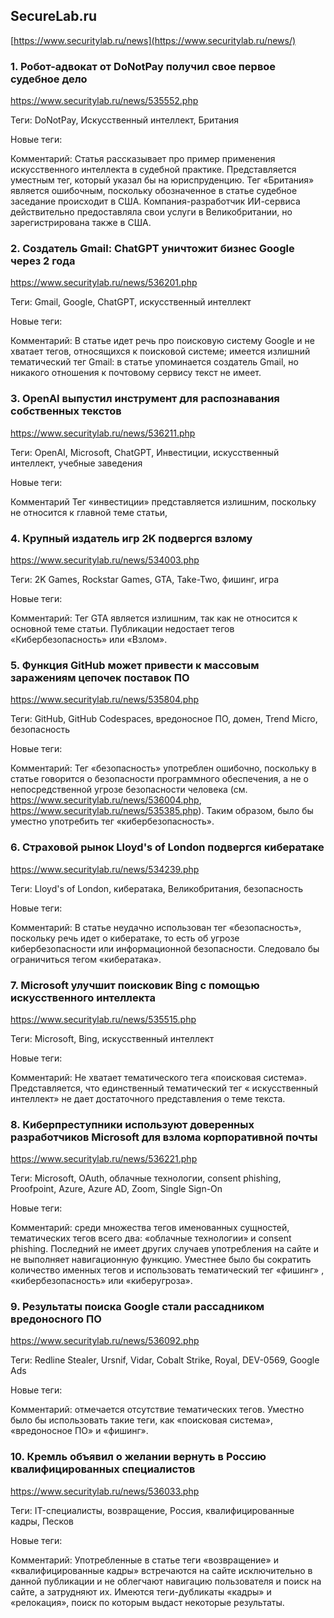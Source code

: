 ## SecureLab.ru

[https://www.securitylab.ru/news](https://www.securitylab.ru/news/)

### 1. Робот-адвокат от DoNotPay получил свое первое судебное дело

https://www.securitylab.ru/news/535552.php

Теги: DoNotPay, Искусственный интеллект, Британия

Новые теги:

Комментарий: Статья рассказывает про пример применения искусственного интеллекта в судебной практике. Представляется уместным тег, который указал бы на юриспруденцию. Тег «Британия» является ошибочным, поскольку обозначенное в статье судебное заседание происходит в США. Компания-разработчик ИИ-сервиса действительно предоставляла свои услуги в Великобритании, но зарегистрирована также в США.

### 2. Создатель Gmail: ChatGPT уничтожит бизнес Google через 2 года

https://www.securitylab.ru/news/536201.php

Теги: Gmail, Google, ChatGPT, искусственный интеллект

Новые теги:

Комментарий: В статье идет речь про поисковую систему Google и не хватает тегов, относящихся к поисковой системе; имеется излишний тематический тег Gmail: в статье упоминается создатель Gmail, но никакого отношения к почтовому сервису текст не имеет.

### 3. OpenAI выпустил инструмент для распознавания собственных текстов

https://www.securitylab.ru/news/536211.php

Теги: OpenAI, Microsoft, ChatGPT, Инвестиции, искусственный интеллект, учебные заведения

Новые теги:

Комментарий Тег «инвестиции» представляется излишним, поскольку не относится к главной теме статьи, 

### 4. Крупный издатель игр 2K подвергся взлому

https://www.securitylab.ru/news/534003.php

Теги: 2K Games, Rockstar Games, GTA, Take-Two, фишинг, игра

Новые теги:

Комментарий: Тег GTA является излишним, так как не относится к основной теме статьи. Публикации недостает тегов «Кибербезопасность» или «Взлом».

### 5. Функция GitHub может привести к массовым заражениям цепочек поставок ПО

https://www.securitylab.ru/news/535804.php

Теги: GitHub, GitHub Codespaces, вредоносное ПО, домен, Trend Micro, безопасность

Новые теги:

Комментарий: Тег «безопасность» употреблен ошибочно, поскольку в статье говорится о безопасности программного обеспечения, а не о непосредственной угрозе безопасности человека (см. https://www.securitylab.ru/news/536004.php, https://www.securitylab.ru/news/535385.php). Таким образом, было бы уместно употребить тег «кибербезопасность».

### 6. Страховой рынок Lloyd's of London подвергся кибератаке

https://www.securitylab.ru/news/534239.php

Теги: Lloyd's of London, кибератака, Великобритания, безопасность

Новые теги:

Комментарий: В статье неудачно использован тег «безопасность», поскольку речь идет о кибератаке, то есть об угрозе кибербезопасности или информационной безопасности. Следовало бы ограничиться тегом «кибератака».

### 7. Microsoft улучшит поисковик Bing с помощью искусственного интеллекта

https://www.securitylab.ru/news/535515.php

Теги: Microsoft, Bing, искусственный интеллект

Новые теги:

Комментарий: Не хватает тематического тега «поисковая система». Представляется, что единственный тематический тег « искусственный интеллект» не дает достаточного представления о теме текста.

### 8. Киберпреступники используют доверенных разработчиков Microsoft для взлома корпоративной почты

https://www.securitylab.ru/news/536221.php

Теги: Microsoft, OAuth, облачные технологии, consent phishing, Proofpoint, Azure, Azure AD, Zoom, Single Sign-On

Новые теги:

Комментарий: среди множества тегов именованных сущностей, тематических тегов всего два: «облачные технологии» и consent phishing. Последний не имеет других случаев употребления на сайте и не выполняет навигационную функцию. Уместнее было бы сократить количество именных тегов и использовать тематический тег «фишинг» , «кибербезопасность» или «киберугроза».

### 9. Результаты поиска Google стали рассадником вредоносного ПО

https://www.securitylab.ru/news/536092.php

Теги: Redline Stealer, Ursnif, Vidar, Cobalt Strike, Royal, DEV-0569, Google Ads

Новые теги:

Комментарий: отмечается отсутствие тематических тегов. Уместно было бы использовать такие теги, как «поисковая система», «вредоносное ПО» и «фишинг».

### 10. Кремль объявил о желании вернуть в Россию квалифицированных специалистов

https://www.securitylab.ru/news/536033.php

Теги: IT-специалисты, возвращение, Россия, квалифицированные кадры, Песков

Новые теги:

Комментарий: Употребленные в статье теги «возвращение» и «квалифицированные кадры» встречаются на сайте исключительно в данной публикации и не облегчают навигацию пользователя и поиск на сайте, а затрудняют их. Имеются теги-дубликаты «кадры» и «релокация», поиск по которым выдаст некоторые результаты.
